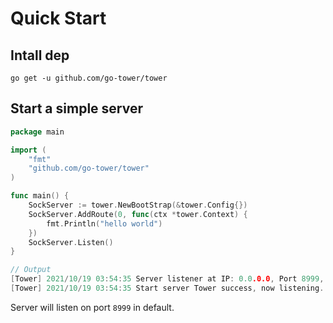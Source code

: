 # Quick Start

## Intall dep

```shell
go get -u github.com/go-tower/tower
```

## Start a simple server

```go
package main

import (
    "fmt"
    "github.com/go-tower/tower"
)

func main() {
    SockServer := tower.NewBootStrap(&tower.Config{})
    SockServer.AddRoute(0, func(ctx *tower.Context) {
        fmt.Println("hello world")
    })
    SockServer.Listen()
}

// Output
[Tower] 2021/10/19 03:54:35 Server listener at IP: 0.0.0.0, Port 8999, is starting
[Tower] 2021/10/19 03:54:35 Start server Tower success, now listening...
```

Server will listen on port `8999` in default.
